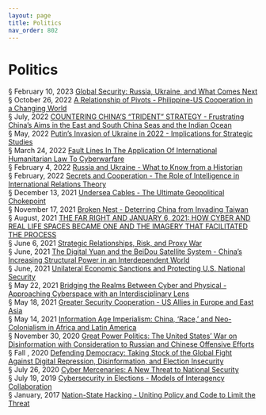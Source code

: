 ```yaml
---
layout: page
title: Politics 
nav_order: 802
---
```


# Politics
§ February 10, 2023 [Global Security: Russia, Ukraine, and What Comes Next](https://archive-g.bsafes.com/docs/G/Global-Security-Russia-Ukraine-and-What-Comes-Next/)  
§ October 26, 2022 [A Relationship of Pivots - Philippine-US Cooperation in a Changing World](https://archive-a.bsafes.com/docs/A/A-Relationship-of-Pivots-Philippine-US-Cooperation-in-a-Changing-World/)  
§ July, 2022 [COUNTERING CHINA’S “TRIDENT” STRATEGY - Frustrating China’s Aims in the East and South China Seas and the Indian Ocean](https://archive-c.bsafes.com/docs/C/COUNTERING-CHINA’S-“TRIDENT”-STRATEGY-Frustrating-China’s-Aims-in-the-East-and-South-China-Seas-and-the-Indian-Ocean/)  
§ May, 2022 [Putin’s Invasion of Ukraine in 2022 - Implications for Strategic Studies](https://archive-p.bsafes.com/docs/P/Putin’s-Invasion-of-Ukraine-in-2022-Implications-for-Strategic-Studies/)  
§ March 24, 2022 [Fault Lines In The Application Of International Humanitarian Law To Cyberwarfare](https://archive-f.bsafes.com/docs/F/Fault-Lines-In-The-Application-Of-International-Humanitarian-Law-To-Cyberwarfare/)  
§ February 4, 2022 [Russia and Ukraine - What to Know from a Historian](https://archive-r.bsafes.com/docs/R/Russia-and-Ukraine-What-to-Know-from-a-Historian/)   
§ February, 2022 [Secrets and Cooperation - The Role of Intelligence in International Relations Theory](https://archive-s.bsafes.com/docs/S/Secrets-and-Cooperation-The-Role-of-Intelligence-in-International-Relations-Theory/)   
§ December 13, 2021 [Undersea Cables - The Ultimate Geopolitical Chokepoint](https://archive-u.bsafes.com/docs/U/Undersea-Cables-The-Ultimate-Geopolitical-Chokepoint/)  
§ November 17, 2021 [Broken Nest - Deterring China from Invading Taiwan](https://archive-b-v2.bsafes.com/docs/B/Broken-Nest-Deterring-China-from-Invading-Taiwan/)  
§ August, 2021 [THE FAR RIGHT AND JANUARY 6, 2021: HOW CYBER AND REAL LIFE SPACES BECAME ONE AND THE IMAGERY THAT FACILITATED THE PROCESS](https://archive-t.bsafes.com/docs/T/THE-FAR-RIGHT-AND-JANUARY-6-2021-HOW-CYBER-AND-REAL-LIFE-SPACES-BECAME-ONE-AND-THE-IMAGERY-THAT-FACILITATED-THE-PROCESS/)  
§ June 6, 2021 [Strategic Relationships, Risk, and Proxy War](https://archive-s.bsafes.com/docs/S/Strategic-Relationships–Risk-and-Proxy-War/)  
§ June, 2021 [The Digital Yuan and the BeiDou Satellite System - China’s Increasing Structural Power in an Interdependent World](https://archive-t.bsafes.com/docs/T/The-Digital-Yuan-and-the-BeiDou-Satellite-System/)  
§ June, 2021 [Unilateral Economic Sanctions and Protecting U.S. National Security](https://archive-u.bsafes.com/docs/U/unilateral-economics-sanctions-and-protecting-us-national-security/)  
§ May 22, 2021 [Bridging the Realms Between Cyber and Physical - Approaching Cyberspace with an Interdisciplinary Lens](https://archive-b-v2.bsafes.com/docs/B/Bridging-the-Realms-Between-Cyber-and-Physical-Approaching-Cyberspace-with-an-Interdisciplinary-Lens/)   
§ May 18, 2021 [Greater Security Cooperation - US Allies in Europe and East Asia](https://archive-g.bsafes.com/docs/G/Greater-Security-Cooperation-US-Allies-in-Europe-and-East-Asia/)  
§ May 14, 2021 [Information Age Imperialism: China, ‘Race,’ and Neo-Colonialism in Africa and Latin America](https://archive-i.bsafes.com/docs/I/information-age-imperialism-china-race-and-neo-colonialism-in-africa-and-latin-america/)  
§ November 30, 2020 [Great Power Politics: The United States’ War on Disinformation with Consideration to Russian and Chinese Offensive Efforts](https://archive-g.bsafes.com/docs/G/great-power-politics-the-united-states-war-on-disinformation-with-consideration-to-russian-and-chinese-offensive-efforts/)  
§ Fall , 2020 [Defending Democracy: Taking Stock of the Global Fight Against Digital Repression, Disinformation, and Election Insecurity](https://archive-d.bsafes.com/docs/D/defending-democracy-taking-stock-of-the-global-fight-against-digital-repression-disinformation-and-election-insecurity/)  
§ July 26, 2020 [Cyber Mercenaries: A New Threat to National Security](https://archive-c.bsafes.com/docs/C/cyber-mercenaries-a-new-threat-to-national-security/)  
§ July 19, 2019 [Cybersecurity in Elections - Models of Interagency Collaboration](https://archive-c.bsafes.com/docs/C/cybersecurity-in-elections/)  
§ January, 2017 [Nation-State Hacking - Uniting Policy and Code to Limit the Threat](https://archive-n.bsafes.com/docs/N/nation-state-hacking-uniting-policy-and-code-to-limit-the-threat/)  

 
